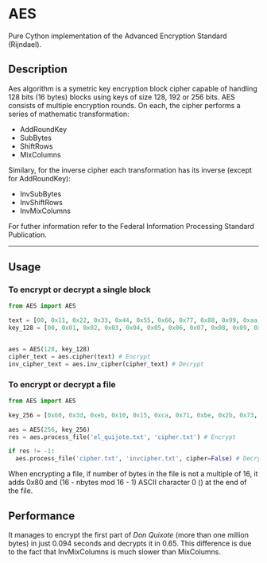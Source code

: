 # AES
Pure Cython implementation of the Advanced Encryption Standard (Rijndael).

## Description

Aes algorithm is a symetric key encryption block cipher capable of handling 128 bits (16 bytes) blocks using keys of size 128, 192 or 256 bits.
AES consists of multiple encryption rounds. On each, the cipher performs a series of mathematic transformation:
- AddRoundKey
- SubBytes
- ShiftRows
- MixColumns

Similary, for the inverse cipher each transformation has its inverse (except for AddRoundKey):

- InvSubBytes
- InvShiftRows
- InvMixColumns

For futher information refer to the Federal Information Processing Standard Publication.

---

## Usage

### To encrypt or decrypt a single block
```python
from AES import AES

text = [00, 0x11, 0x22, 0x33, 0x44, 0x55, 0x66, 0x77, 0x88, 0x99, 0xaa, 0xbb, 0xcc, 0xdd, 0xee, 0xff]
key_128 = [00, 0x01, 0x02, 0x03, 0x04, 0x05, 0x06, 0x07, 0x08, 0x09, 0x0a, 0x0b, 0x0c, 0x0d, 0x0e, 0x0f]


aes = AES(128, key_128)
cipher_text = aes.cipher(text) # Encrypt
inv_cipher_text = aes.inv_cipher(cipher_text) # Decrypt
```

### To encrypt or decrypt a file

```python
from AES import AES

key_256 = [0x60, 0x3d, 0xeb, 0x10, 0x15, 0xca, 0x71, 0xbe, 0x2b, 0x73, 0xae, 0xf0, 0x85, 0x7d, 0x77, 0x81, 0x1f, 0x35, 0x2c, 0x07, 0x3b, 0x61, 0x08, 0xd7, 0x2d, 0x98, 0x10, 0xa3, 0x09, 0x14, 0xdf, 0xf4]

aes = AES(256, key_256)
res = aes.process_file('el_quijote.txt', 'cipher.txt') # Encrypt

if res != -1:
  aes.process_file('cipher.txt', 'invcipher.txt', cipher=False) # Decrypt
```
When encrypting a file, if number of bytes in the file is not a multiple of 16, it adds 0x80 and (16 - nbytes mod 16 - 1) ASCII character 0 (<NULL>) at the end of the file.

## Performance

It manages to encrypt the first part of *Don Quixote* (more than one million bytes) in just 0.094 seconds and decrypts it in 0.65. This difference is due to the fact that InvMixColumns is much slower than MixColumns.

